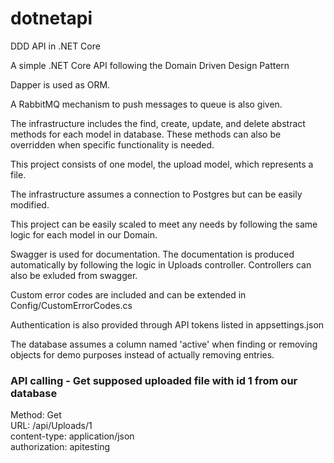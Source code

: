 # dotnetapi
DDD API in .NET Core

A simple .NET Core API following the Domain Driven Design Pattern

Dapper is used as ORM.

A RabbitMQ mechanism to push messages to queue is also given.

The infrastructure includes the find, create, update, and delete abstract methods for each model in database. These methods can also be overridden when specific functionality is needed.

This project consists of one model, the upload model, which represents a file.

The infrastructure assumes a connection to Postgres but can be easily modified.

This project can be easily scaled to meet any needs by following the same logic for each model in our Domain.

Swagger is used for documentation. The documentation is produced automatically by following the logic in Uploads controller. Controllers can also be exluded from swagger.

Custom error codes are included and can be extended in Config/CustomErrorCodes.cs

Authentication is also provided through API tokens listed in appsettings.json

The database assumes a column named 'active' when finding or removing objects for demo purposes instead of actually removing entries.


### API calling - Get supposed uploaded file with id 1 from our database
Method: Get<br />
URL: /api/Uploads/1<br />
content-type: application/json<br />
authorization: apitesting
